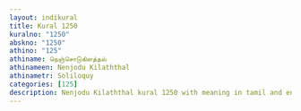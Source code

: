 ```yaml
---
layout: indikural
title: Kural 1250
kuralno: "1250"
abskno: "1250"
athino: "125"
athiname: நெஞ்சொடுகிளத்தல்
athinameen: Nenjodu Kilaththal
athinametr: Soliloquy
categories: [125]
description: Nenjodu Kilaththal kural 1250 with meaning in tamil and english 
---
```


